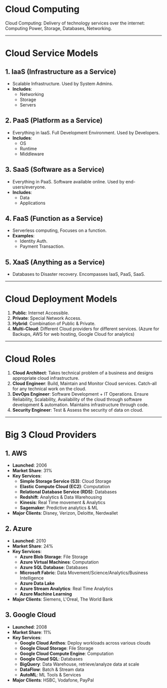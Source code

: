 # Cloud Computing

Cloud Computing: Delivery of technology services over the internet: Computing Power, Storage, Databases, Networking.

---

# Cloud Service Models

## 1. IaaS (Infrastructure as a Service)
- Scalable Infrastructure. Used by System Admins.
- **Includes**:
    - Networking
    - Storage
    - Servers

## 2. PaaS (Platform as a Service)
- Everything in IaaS. Full Development Environment. Used by Developers.
- **Includes**:
    - OS
    - Runtime
    - Middleware

## 3. SaaS (Software as a Service)
- Everything in PaaS. Software available online. Used by end-users/everyone.
- **Includes**:
    - Data
    - Applications

## 4. FaaS (Function as a Service)
- Serverless computing, Focuses on a function.
- **Examples**:
    - Identity Auth.
    - Payment Transaction.

## 5. XaaS (Anything as a Service)
- Databases to Disaster recovery. Encompasses IaaS, PaaS, SaaS.

---

# Cloud Deployment Models

1. **Public**: Internet Accessible.
2. **Private**: Special Network Access.
3. **Hybrid**: Combination of Public & Private.
4. **Multi-Cloud**: Different Cloud providers for different services. (Azure for Backups, AWS for web hosting, Google Cloud for analytics)

---

# Cloud Roles

1. **Cloud Architect**: Takes technical problem of a business and designs appropriate cloud infrastructure.
2. **Cloud Engineer**: Build, Maintain and Monitor Cloud services. Catch-all for any technical work on the cloud.
3. **DevOps Engineer**: Software Development + IT Operations. Ensure Reliability, Scalability, Availability of the cloud through software development & automation. Maintains infrastructure through code.
4. **Security Engineer**: Test & Assess the security of data on cloud.

---

# Big 3 Cloud Providers

## 1. AWS
- **Launched**: 2006
- **Market Share**: 31%
- **Key Services**:
    - **Simple Storage Service (S3)**: Cloud Storage
    - **Elastic Compute Cloud (EC2)**: Computation
    - **Relational Database Service (RDS)**: Databases
    - **Redshift**: Analytics & Data Warehousing
    - **Kinesis**: Real Time movement & Analytics
    - **Sagemaker**: Predictive analytics & ML
- **Major Clients**: Disney, Verizon, Deloitte, Nerdwallet

## 2. Azure
- **Launched**: 2010
- **Market Share**: 24%
- **Key Services**:
    - **Azure Blob Storage**: File Storage
    - **Azure Virtual Machines**: Computation
    - **Azure SQL Database**: Databases
    - **Microsoft Fabric**: Data Movement/Science/Analytics/Business Intelligence
    - **Azure Data Lake**
    - **Azure Stream Analytics**: Real Time Analytics
    - **Azure Machine Learning**
- **Major Clients**: Siemens, L'Oreal, The World Bank

## 3. Google Cloud
- **Launched**: 2008
- **Market Share**: 11%
- **Key Services**:
    - **Google Cloud Anthos**: Deploy workloads across various clouds
    - **Google Cloud Storage**: File Storage
    - **Google Cloud Compute Engine**: Computation
    - **Google Cloud SQL**: Databases
    - **BigQuery**: Data Warehouse, retrieve/analyze data at scale
    - **DataFlow**: Batch & Stream data
    - **AutoML**: ML Tools & Services
- **Major Clients**: HSBC, Vodafone, PayPal